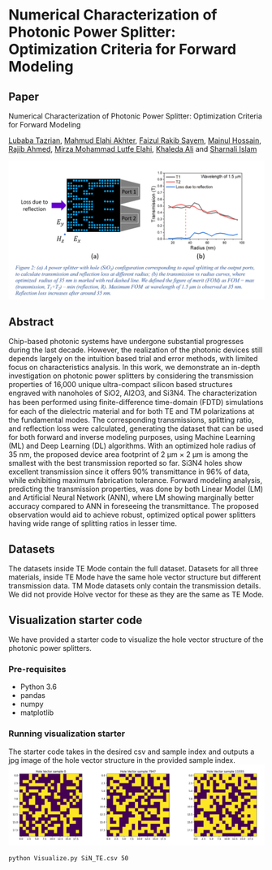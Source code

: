 # Numerical Characterization of Photonic Power Splitter: Optimization Criteria for Forward Modeling

## Paper

Numerical Characterization of Photonic Power Splitter: Optimization Criteria for Forward Modeling

[Lubaba Tazrian][LT], [Mahmud Elahi Akhter][projectlink], [Faizul Rakib Sayem][FRS], [Mainul Hossain][MH], [Rajib Ahmed][RA], [Mirza Mohammad Lutfe Elahi][MLE], [Khaleda Ali][KA] and [Sharnali Islam][SI]

[LT]: [https://github.com/LTRahman]
[MEA]: [https://github.com/mandelbrot-walker]
[FRS]: [https://www.researchgate.net/profile/Faizul-Sayem]
[MH]: [https://scholar.google.com/citations?user=RLP3qZsAAAAJ&hl=en]
[RA]: [https://scholar.google.com/citations?user=SmEoIXsAAAAJ&hl=es]
[MLE]: [https://ece.northsouth.edu/~lutfe.elahi/]
[KA]: [https://scholar.google.com/citations?user=zDtDMMcAAAAJ&hl=en]
[SI]: [https://scholar.google.com/citations?user=_FoUlhAAAAAJ&hl=en]
[projectlink]: https://discuss.huggingface.co/t/reproduce-neural-ode-and-neural-sde/7590

![](./HV_with_TE_TM.png)
## Abstract
Chip-based photonic systems have undergone substantial progresses during the last decade. However, the realization of the photonic devices still depends largely on the intuition based trial and error methods, with limited focus on characteristics analysis. In this work, we demonstrate an in-depth investigation on photonic power splitters by considering the transmission properties of 16,000 unique ultra-compact silicon based structures engraved with nanoholes of SiO2, Al2O3, and Si3N4. The characterization has been performed using finite-diﬀerence time-domain (FDTD) simulations for each of the dielectric material and for both TE and TM polarizations at the fundamental modes. The corresponding transmissions, splitting ratio, and reflection loss were calculated, generating the dataset that can be used for both forward and inverse modeling purposes, using Machine Learning (ML) and Deep Learning (DL) algorithms. With an optimized hole radius of 35 nm, the proposed device area footprint of 2 μm × 2 μm is among the smallest with the best transmission reported so far. Si3N4 holes show excellent transmission since it offers 90%  transmittance in 96% of data, while exhibiting maximum fabrication tolerance. Forward modeling analysis, predicting the transmission properties, was done by both Linear Model (LM) and Artificial Neural Network (ANN), where LM showing marginally better accuracy compared to ANN in foreseeing the transmittance. The proposed observation would aid to achieve robust, optimized optical power splitters having wide range of splitting ratios in lesser time.

## Datasets
The datasets inside TE Mode contain the full dataset. Datasets for all three materials, inside TE Mode have the same hole vector structure but different transmission data. TM Mode datasets only contain the transmission details. We did not provide Holve vector for these as they are the same as TE Mode.   

## Visualization starter code
We have provided a starter code to visualize the hole vector structure of the photonic power splitters. 

### Pre-requisites
* Python 3.6
* pandas
* numpy
* matplotlib

### Running visualization starter
The starter code takes in the desired csv and sample index and outputs a jpg image of the hole vector structure in the provided sample index.    
![](./Hole_vector_examples.png) 
```bash
python Visualize.py SiN_TE.csv 50
```



